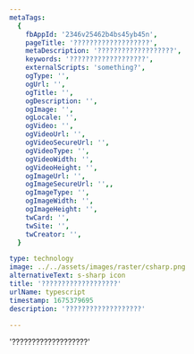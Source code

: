 ```yaml
---
metaTags:
  {
    fbAppId: '2346v25462b4bs45yb45n',
    pageTitle: '???????????????????',
    metaDescription: '???????????????????',
    keywords: '???????????????????',
    externalScripts: 'something?',
    ogType: '',
    ogUrl: '',
    ogTitle: '',
    ogDescription: '',
    ogImage: '',
    ogLocale: '',
    ogVideo: '',
    ogVideoUrl: '',
    ogVideoSecureUrl: '',
    ogVideoType: '',
    ogVideoWidth: '',
    ogVideoHeight: '',
    ogImageUrl: '',
    ogImageSecureUrl: '',,
    ogImageType: '',
    ogImageWidth: '',
    ogImageHeight: '',
    twCard: '',
    twSite: '',
    twCreator: '',
  }

type: technology
image: ../../assets/images/raster/csharp.png
alternativeText: s-sharp icon
title: '???????????????????'
urlName: typescript
timestamp: 1675379695
description: '???????????????????'

---
```


'???????????????????'
